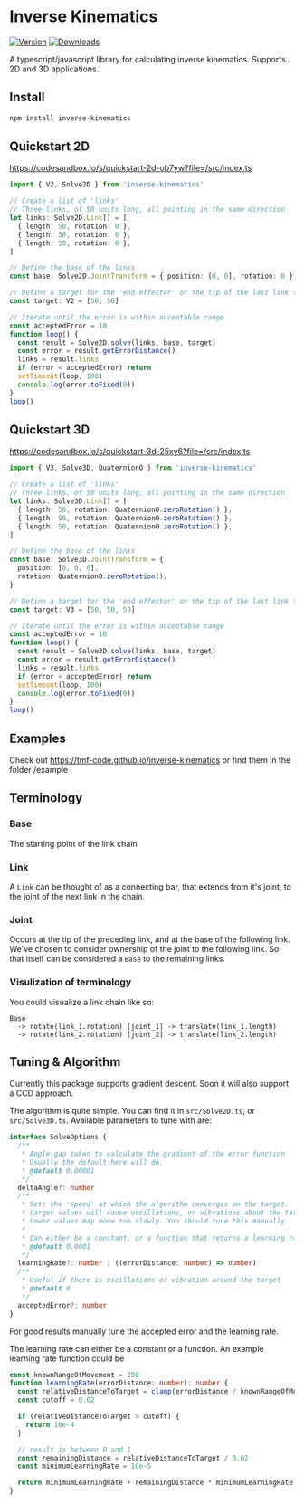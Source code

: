 # Inverse Kinematics

[![Version](https://img.shields.io/npm/v/inverse-kinematics)](https://npmjs.com/package/inverse-kinematics)
[![Downloads](https://img.shields.io/npm/dt/inverse-kinematics.svg)](https://npmjs.com/package/inverse-kinematics)

A typescript/javascript library for calculating inverse kinematics. Supports 2D and 3D applications.

## Install

```bash
npm install inverse-kinematics
```

## Quickstart 2D

https://codesandbox.io/s/quickstart-2d-ob7yw?file=/src/index.ts

```ts
import { V2, Solve2D } from 'inverse-kinematics'

// Create a list of 'links'
// Three links, of 50 units long, all pointing in the same direction
let links: Solve2D.Link[] = [
  { length: 50, rotation: 0 },
  { length: 50, rotation: 0 },
  { length: 50, rotation: 0 },
]

// Define the base of the links
const base: Solve2D.JointTransform = { position: [0, 0], rotation: 0 }

// Define a target for the 'end effector' or the tip of the last link to move to
const target: V2 = [50, 50]

// Iterate until the error is within acceptable range
const acceptedError = 10
function loop() {
  const result = Solve2D.solve(links, base, target)
  const error = result.getErrorDistance()
  links = result.links
  if (error < acceptedError) return
  setTimeout(loop, 100)
  console.log(error.toFixed(0))
}
loop()
```

## Quickstart 3D

https://codesandbox.io/s/quickstart-3d-25xy6?file=/src/index.ts

```ts
import { V3, Solve3D, QuaternionO } from 'inverse-kinematics'

// Create a list of 'links'
// Three links, of 50 units long, all pointing in the same direction
let links: Solve3D.Link[] = [
  { length: 50, rotation: QuaternionO.zeroRotation() },
  { length: 50, rotation: QuaternionO.zeroRotation() },
  { length: 50, rotation: QuaternionO.zeroRotation() },
]

// Define the base of the links
const base: Solve3D.JointTransform = {
  position: [0, 0, 0],
  rotation: QuaternionO.zeroRotation(),
}

// Define a target for the 'end effector' or the tip of the last link to move to
const target: V3 = [50, 50, 50]

// Iterate until the error is within acceptable range
const acceptedError = 10
function loop() {
  const result = Solve3D.solve(links, base, target)
  const error = result.getErrorDistance()
  links = result.links
  if (error < acceptedError) return
  setTimeout(loop, 100)
  console.log(error.toFixed(0))
}
loop()
```

## Examples

Check out https://tmf-code.github.io/inverse-kinematics or find them in the folder /example

## Terminology

### Base

The starting point of the link chain

### Link

A `Link` can be thought of as a connecting bar, that extends from it's joint, to the joint of the next link in the chain.

### Joint

Occurs at the tip of the preceding link, and at the base of the following link. We've chosen to consider ownership of the joint to the following link. So that itself can be considered a `Base` to the remaining links.

### Visulization of terminology

You could visualize a link chain like so:

```
Base
  -> rotate(link_1.rotation) [joint_1] -> translate(link_1.length)
  -> rotate(link_2.rotation) [joint_2] -> translate(link_2.length)
```

## Tuning & Algorithm

Currently this package supports gradient descent. Soon it will also support a CCD approach.

The algorithm is quite simple. You can find it in `src/Solve2D.ts`, or `src/Solve3D.ts`. Available parameters to tune with are:

```ts
interface SolveOptions {
  /**
   * Angle gap taken to calculate the gradient of the error function
   * Usually the default here will do.
   * @default 0.00001
   */
  deltaAngle?: number
  /**
   * Sets the 'speed' at which the algorithm converges on the target.
   * Larger values will cause oscillations, or vibrations about the target
   * Lower values may move too slowly. You should tune this manually
   *
   * Can either be a constant, or a function that returns a learning rate
   * @default 0.0001
   */
  learningRate?: number | ((errorDistance: number) => number)
  /**
   * Useful if there is oscillations or vibration around the target
   * @default 0
   */
  acceptedError?: number
}
```

For good results manually tune the accepted error and the learning rate.

The learning rate can either be a constant or a function. An example learning rate function could be

```ts
const knownRangeOfMovement = 200
function learningRate(errorDistance: number): number {
  const relativeDistanceToTarget = clamp(errorDistance / knownRangeOfMovement, 0, 1)
  const cutoff = 0.02

  if (relativeDistanceToTarget > cutoff) {
    return 10e-4
  }

  // result is between 0 and 1
  const remainingDistance = relativeDistanceToTarget / 0.02
  const minimumLearningRate = 10e-5

  return minimumLearningRate + remainingDistance * minimumLearningRate
}
```
